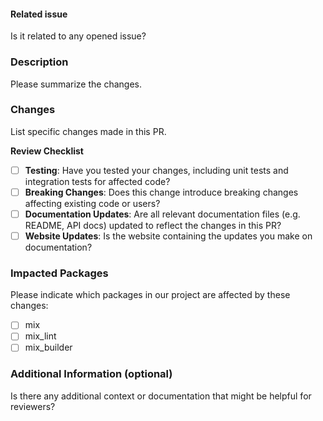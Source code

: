 #### Related issue
Is it related to any opened issue?

### Description
Please summarize the changes.

### Changes
List specific changes made in this PR.

**Review Checklist**

- [ ] **Testing**: Have you tested your changes, including unit tests and integration tests for affected code?
- [ ] **Breaking Changes**: Does this change introduce breaking changes affecting existing code or users?
- [ ] **Documentation Updates**: Are all relevant documentation files (e.g. README, API docs) updated to reflect the changes in this PR?
- [ ] **Website Updates**: Is the website containing the updates you make on documentation?

### Impacted Packages
Please indicate which packages in our project are affected by these changes:

- [ ] mix
- [ ] mix_lint
- [ ] mix_builder

### Additional Information (optional)

Is there any additional context or documentation that might be helpful for reviewers?
